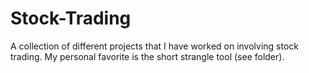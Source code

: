 # Stock-Trading
A collection of different projects that I have worked on involving stock trading.
My personal favorite is the short strangle tool (see folder).
